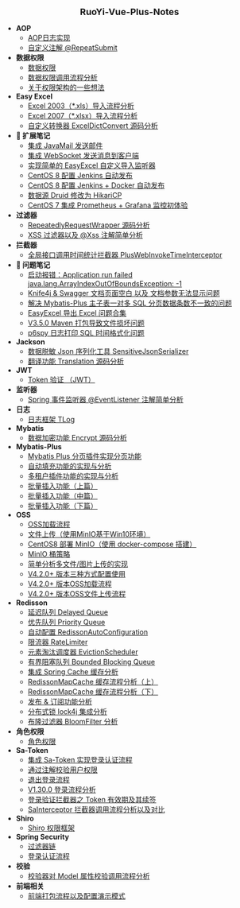 <!-- _sidebar.md -->

<html>
<div style="text-align: center; font-weight: bold; font-size: large">RuoYi-Vue-Plus-Notes</div>
</html>

- **AOP**
  - [AOP日志实现](/ruoyi-vue-plus/aop/01_aop_log.md)
  - [自定义注解 @RepeatSubmit](/ruoyi-vue-plus/aop/02_@RepeatSubmit.md)
- **数据权限**
  - [数据权限](/ruoyi-vue-plus/data-permission/00_permission.md)
  - [数据权限调用流程分析](/ruoyi-vue-plus/data-permission/01_invoke_anlysis.md)
  - [关于权限架构的一些想法](/ruoyi-vue-plus/data-permission/02_thoughts.md)
- **Easy Excel**
  - [Excel 2003（*.xls）导入流程分析](/ruoyi-vue-plus/easyexcel/01_import_2003.md)
  - [Excel 2007（*.xlsx）导入流程分析](/ruoyi-vue-plus/easyexcel/02_import_2007.md)
  - [自定义转换器 ExcelDictConvert 源码分析](/ruoyi-vue-plus/easyexcel/03_ExcelDictConvert.md)
- **📘 扩展笔记**
  - [集成 JavaMail 发送邮件](/ruoyi-vue-plus/extends/01_JavaMail.md)
  - [集成 WebSocket 发送消息到客户端](/ruoyi-vue-plus/extends/02_WebSocket_simple.md)
  - [实现简单的 EasyExcel 自定义导入监听器](/ruoyi-vue-plus/extends/03_EasyExcel_listener.md)
  - [CentOS 8 配置 Jenkins 自动发布](/ruoyi-vue-plus/extends/04_Jenkins_CentOS8.md)
  - [CentOS 8 配置 Jenkins + Docker 自动发布](/ruoyi-vue-plus/extends/05_Jenkins&Docker_CentOS8.md)
  - [数据源 Druid 修改为 HikariCP](/ruoyi-vue-plus/extends/06_Hikari.md)
  - [CentOS 7 集成 Prometheus + Grafana 监控初体验](/ruoyi-vue-plus/extends/07_Prometheus&Grafana.md)
- **过滤器**
  - [RepeatedlyRequestWrapper 源码分析](/ruoyi-vue-plus/filter/01_RepeatedlyRequestWrapper.md)
  - [XSS 过滤器以及 @Xss 注解简单分析](/ruoyi-vue-plus/filter/02_Xss.md)
- **拦截器**
  - [全局接口调用时间统计拦截器 PlusWebInvokeTimeInterceptor](/ruoyi-vue-plus/interceptor/01_PlusWebInvokeTimeInterceptor.md)
- **📕 问题笔记**
  - [启动报错：Application run failed java.lang.ArrayIndexOutOfBoundsException: -1](/ruoyi-vue-plus/issues/01_ArrayIndexOutOfBoundsException-1.md)
  - [Knife4j & Swagger 文档页面空白 以及 文档参数无法显示问题](/ruoyi-vue-plus/issues/02_Knife4j_Swagger_empty.md)
  - [解决 Mybatis-Plus 主子表一对多 SQL 分页数据条数不一致的问题](/ruoyi-vue-plus/issues/03_Mybatis-Plus_page.md)
  - [EasyExcel 导出 Excel 问题合集](/ruoyi-vue-plus/issues/04_EasyExcel_export.md)
  - [V3.5.0 Maven 打包导致文件损坏问题](/ruoyi-vue-plus/issues/05_V3.5.0_Maven_package.md)
  - [p6spy 日志打印 SQL 时间格式化问题](/ruoyi-vue-plus/issues/06_p6spy_sql_time.md)
- **Jackson**
  - [数据脱敏 Json 序列化工具 SensitiveJsonSerializer](/ruoyi-vue-plus/jackson/01_SensitiveJsonSerializer.md)
  - [翻译功能 Translation 源码分析](/ruoyi-vue-plus/jackson/02_Translation.md)
- **JWT**
  - [Token 验证 （JWT）](/ruoyi-vue-plus/jwt/01_JWT.md)
- **监听器**
  - [Spring 事件监听器 @EventListener 注解简单分析](/ruoyi-vue-plus/listener/01_@EventListener.md)
- **日志**
  - [日志框架 TLog](/ruoyi-vue-plus/log/01_TLog.md)
- **Mybatis**
  - [数据加密功能 Encrypt 源码分析](/ruoyi-vue-plus/mybatis/01_Encrypt.md)
- **Mybatis-Plus**
  - [Mybatis Plus 分页插件实现分页功能](/ruoyi-vue-plus/mybatis-plus/00_Mybatis-Plus_page.md)
  - [自动填充功能的实现与分析](/ruoyi-vue-plus/mybatis-plus/01_field_fill.md)
  - [多租户插件功能的实现与分析](/ruoyi-vue-plus/mybatis-plus/02_tenant_interceptor.md)
  - [批量插入功能（上篇）](/ruoyi-vue-plus/mybatis-plus/03_savebatch1.md)
  - [批量插入功能（中篇）](/ruoyi-vue-plus/mybatis-plus/04_saveBatch2.md)
  - [批量插入功能（下篇）](/ruoyi-vue-plus/mybatis-plus/05_saveBatch3.md)
- **OSS**
  - [OSS加载流程](/ruoyi-vue-plus/oss/01_oss_init.md)
  - [文件上传（使用MinIO基于Win10环境）](/ruoyi-vue-plus/oss/02_file_upload.md)
  - [CentOS8 部署 MinIO（使用 docker-compose 搭建）](/ruoyi-vue-plus/oss/03_MinIO_CentOS8_deploy%20.md)
  - [MinIO 桶策略](/ruoyi-vue-plus/oss/04_MinIO_bucket_policy.md)
  - [简单分析多文件/图片上传的实现](/ruoyi-vue-plus/oss/05_upload_multiple.md)
  - [V4.2.0+ 版本三种方式配置使用](/ruoyi-vue-plus/oss/06_V4.2.0+_config.md)
  - [V4.2.0+ 版本OSS加载流程](/ruoyi-vue-plus/oss/07_V4.2.0+_OSS_init.md)
  - [V4.2.0+ 版本OSS文件上传流程](/ruoyi-vue-plus/oss/08_V4.2.0+_upload.md)
- **Redisson**
  - [延迟队列 Delayed Queue](/ruoyi-vue-plus/redisson/01_Delayed_Queue.md)
  - [优先队列 Priority Queue](/ruoyi-vue-plus/redisson/02_Priority_Queue.md)
  - [自动配置 RedissonAutoConfiguration](/ruoyi-vue-plus/redisson/03_RedissonAutoConfiguration.md)
  - [限流器 RateLimiter](/ruoyi-vue-plus/redisson/04_RateLimiter.md)
  - [元素淘汰调度器 EvictionScheduler](/ruoyi-vue-plus/redisson/05_EvictionScheduler.md)
  - [有界阻塞队列 Bounded Blocking Queue](/ruoyi-vue-plus/redisson/06_Bounded_Blocking_Queue.md)
  - [集成 Spring Cache 缓存分析](/ruoyi-vue-plus/redisson/07_Spring_Cache.md)
  - [RedissonMapCache 缓存流程分析（上）](/ruoyi-vue-plus/redisson/08_RedissonMapCache1.md)
  - [RedissonMapCache 缓存流程分析（下）](/ruoyi-vue-plus/redisson/09_RedissonMapCache2.md)
  - [发布 & 订阅功能分析](/ruoyi-vue-plus/redisson/10_pub_sub.md)
  - [分布式锁 lock4j 集成分析](/ruoyi-vue-plus/redisson/11_lock4j.md)
  - [布隆过滤器 BloomFilter 分析](/ruoyi-vue-plus/redisson/12_BloomFilter.md)
- **角色权限**
  - [角色权限](/ruoyi-vue-plus/role-permission/00_role_permission.md)
- **Sa-Token**
  - [集成 Sa-Token 实现登录认证流程](/ruoyi-vue-plus/sa-token/01_login.md)
  - [通过注解校验用户权限](/ruoyi-vue-plus/sa-token/02_annotation.md)
  - [退出登录流程](/ruoyi-vue-plus/sa-token/03_logout.md)
  - [V1.30.0 登录流程分析](/ruoyi-vue-plus/sa-token/04_V1.30.0_login.md)
  - [登录验证拦截器之 Token 有效期及其续签](/ruoyi-vue-plus/sa-token/05_intercepter.md)
  - [SaInterceptor 拦截器调用流程分析以及对比](/ruoyi-vue-plus/sa-token/06_SaInterceptor_.md)
- **Shiro**
  - [Shiro 权限框架](/ruoyi-vue-plus/shiro/01_Shiro.md)
- **Spring Security**
  - [过滤器链](/ruoyi-vue-plus/spring-security/00_filter_chain.md)
  - [登录认证流程](/ruoyi-vue-plus/spring-security/01_login_auth.md)
- **校验**
  - [校验器对 Model 属性校验调用流程分析](/ruoyi-vue-plus/validator/01_Validator.md)
- **前端相关**
  - [前端打包流程以及配置演示模式](/ruoyi-vue-plus/web/01_web_deploy.md)